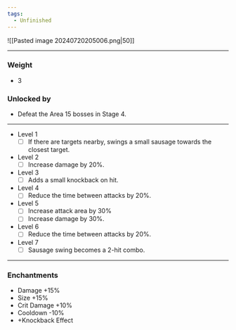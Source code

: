 ```yaml
---
tags:
  - Unfinished
---
```

![[Pasted image 20240720205006.png|50]]

---
### Weight
- 3
### Unlocked by
- Defeat the Area 15 bosses in Stage 4.
---
- Level 1
	- [ ] If there are targets nearby, swings a small sausage towards the closest target.
- Level 2
	- [ ] Increase damage by 20%.
- Level 3
	- [ ] Adds a small knockback on hit.
- Level 4
	- [ ] Reduce the time between attacks by 20%.
- Level 5
	- [ ] Increase attack area by 30%
	- [ ] Increase damage by 30%.
- Level 6
	- [ ] Reduce the time between attacks by 20%.
- Level 7
	- [ ] Sausage swing becomes a 2-hit combo.
---
### Enchantments
- Damage +15%
- Size +15%
- Crit Damage +10%
- Cooldown -10%
- +Knockback Effect
